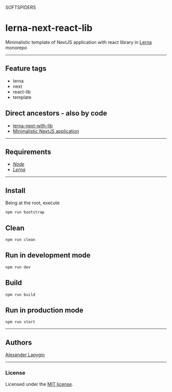 SOFTSPIDERS

# lerna-next-react-lib

Minimalistic template of NextJS application with react library in [Lerna](https://lerna.js.org/) monorepo

---

## Feature tags

- lerna
- next
- react-lib
- template

## Direct ancestors - also by code

- [lerna-next-with-lib](https://github.com/softspider/lerna-next-with-lib)
- [Minimalistic NextJS application](https://github.com/softspider/next.js)

---

## Requirements

- [*Node*](https://nodejs.org/en/download/package-manager/)
- [*Lerna*](https://lerna.js.org/)

---

## Install

Being at the root, execute

```
npm run bootstrap
```

## Clean

```
npm run clean
```

## Run in development mode

```
npm run dev
```

## Build

```
npm run build
```

## Run in production mode

```
npm run start
```


---

## Authors

[Alexander Lapygin](https://github.com/AlexanderLapygin)

---

### License

Licensed under the [MIT license](./LICENSE). 
